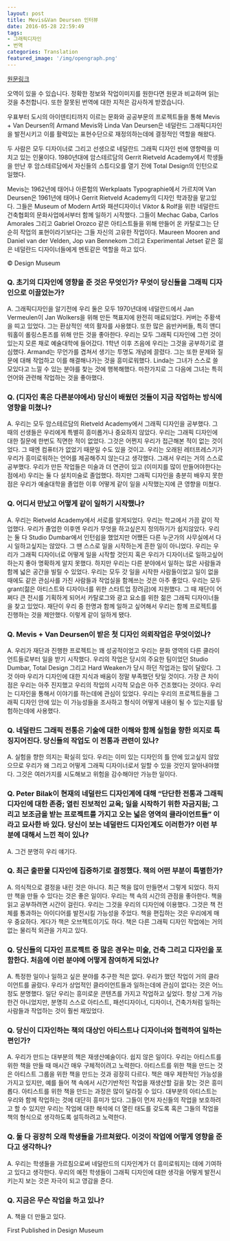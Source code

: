 ```yaml
---
layout: post
title: Mevis&Van Deursen 인터뷰
date: 2016-05-28 22:59:49
tags:
- 그래픽디자인
- 번역
categories: Translation
featured_image: '/img/opengraph.png'
---
```

[원문링크](http://design.designmuseum.org/design/mevis-en-van-deursen.html)

오역이 있을 수 있습니다. 정확한 정보와 작업이미지를 원한다면 원문과 비교하며 읽는 것을 추천합니다. 또한 잘못된 번역에 대한 지적은 감사하게 받겠습니다.

우표부터 도시의 아이덴티티까지 이르는 문화와 공공부문의 프로젝트들을 통해 Mevis + Van Deursen의 Armand Mevis와 Linda Van Deursen은 네덜란드 그래픽디자인을 발전시키고 이를 활력있는 표현수단으로 재정의하는데에 결정적인 역할을 해왔다.

두 사람은 모두 디자이너로 그리고 선생으로 네덜란드 그래픽 디자인 씬에 영향력을 미치고 있는 인물이다. 1980년대에 암스테르담의 Gerrit Rietveld Academy에서 학생들을 만난 후 암스테르담에서 자신들의 스튜디오를 열기 전에 Total Design의 인턴으로 일했다.

Mevis는 1962년에 태어나 아른험의 Werkplaats Typographie에서 가르치며 Van Deursen은 1961년에 태어나 Gerrit Rietveld Academy의 디자인 학과장을 맡고있다. 그들은 Museum of Modern Art와 패션디자이너 Viktor & Rolf을 위한 네덜란드 건축협회의 문화사업에서부터 함께 일하기 시작했다. 그들이 Mechac Gaba, Carlos Amorales 그리고 Gabriel Orozco 같은 아티스트들을 위해 만들어 온 카탈로그는 단순히 작업의 표현이라기보다는 그들 자신의 고유한 작업이다. Maureen Mooren and Daniel van der Velden, Jop van Bennekom 그리고 Experimental Jetset 같은 젊은 네덜란드 디자이너들에게 멘토같은 역할을 하고 있다.

© Design Museum

### Q. 초기의 디자인에 영향을 준 것은 무엇인가? 무엇이 당신들을 그래픽 디자인으로 이끌었는가?

A. 그래픽디자인을 알기전에 우리 둘은 모두 1970년대에 네덜란드에서 Jan Vermeulen이 Jan Wolkers을 위해 만든 책표지에 완전히 매료되었다. 커버는 주황색을 띠고 있었다. 그는 환상적인 색의 활자를 사용했다. 또한 많은 음반커버들, 특히 앤디워홀이 롤링스톤즈를 위해 만든 것을 좋아한다. 우리는 모두 그래픽 디자인에 그런 것이 있는지 모른 채로 예술대학에 들어갔다. 1학년 이후 즈음에 우리는 그것을 공부하기로 결심했다. Armand는 무언가를 겹쳐서 생기는 투명도 개념에 끌렸다. 그는 또한 문제와 질문에 대해 작업하고 이를 해결해나가는 것을 흥미로워했다. Linda는 그녀가 스스로 쓸모있다고 느낄 수 있는 분야를 찾는 것에 행복해했다. 마찬가지로 그 다음에 그녀는 특히 언어와 관련해 작업하는 것을 좋아했다.

### Q. (디자인 혹은 다른분야에서) 당신이 배웠던 것들이 지금 작업하는 방식에 영향을 미쳤나?

A. 우리는 모두 암스테르담의 Rietveld Academy에서 그래픽 디자인을 공부했다. 그 때의 선생들은 우리에게 특별히 흥미롭거나 중요하지 않았다. 우리는 그래픽 디자인에 대한 질문에 한번도 직면한 적이 없었다. 그것은 어쩐지 우리가 접근해본 적이 없는 것이었다. 그 때엔 컴퓨터가 없었기 때문일 수도 있을 것이고. 우리는 오래된 레터프레스기가 우리가 흥미로워하는 언어를 제공해주지 않는다고 생각했다. 그래서 우리는 거의 스스로 공부했다. 우리가 만든 작업들은 미술과 더 연관이 있고 (이미지를 많이 만들어야한다는 점에서) 우리는 둘 다 설치미술로 졸업했다. 하지만 그래픽 디자인을 충분히 배우지 못한 점은 우리가 예술대학을 졸업한 이후 어떻게 같이 일을 시작했는지에 큰 영향을 미쳤다.

### Q. 어디서 만났고 어떻게 같이 일하기 시작했나?

A. 우리는 Rietveld Academy에서 서로를 알게되었다. 우리는 학교에서 가끔 같이 작업했다. 우리가 졸업한 이후엔 우리가 무엇을 하고싶은지 정의하기가 쉽지않았다. 우리는 둘 다 Studio Dumbar에서 인턴쉽을 했었지만 어쨌든 다른 누군가의 사무실에서 다시 일하고싶지는 않았다. 그 땐 스스로 일을 시작하는게 흔한 일이 아니었다. 우리는 우리가 그래픽 디자이너로 어떻게 일을 시작할 것인지 혹은 우리가 디자이너로 일하고싶어하는지 좋아 명확하게 알지 못했다. 하지만 우리는 다른 분야에서 일하는 많은 사람들과 함께 넓은 공간을 빌릴 수 있었다. 우리는 모두 갓 일을 시작한 사람들이었고 일이 없을때에도 같은 관심사를 가진 사람들과 작업실을 함께쓰는 것은 아주 좋았다. 우리는 모두 grant(젊은 아티스트와 디자이너를 위한 스타트업 장려금)에 지원했다. 그 때 재단이 어쩌다 큰 전시를 기획하게 되어서 카탈로그와 광고 요소를 위한 젊은 그래픽 디자이너들을 찾고 있었다. 재단이 우리 중 한명과 함께 일하고 싶어해서 우리는 함께 프로젝트를 진행하는 것을 제안했다. 이렇게 같이 일하게 됐다.

### Q. Mevis + Van Deursen이 받은 첫 디자인 의뢰작업은 무엇이었나?

A. 우리가 재단과 진행한 프로젝트는 꽤 성공적이었고 우리는 문화 영역의 다른 클라이언트들로부터 일을 받기 시작했다. 우리의 작업은 당시의 주요한 팀이었던 Studio Dumbar, Total Design 그리고 Hard Weaken가 당시 하던 작업과는 많이 달랐다. 그것 아마 우리가 디자인에 대한 지식과 배움이 정말 부족했던 탓일 것이다. 가장 큰 차이점은 우리는 아주 진지했고 우리의 작업의 시각적 모습은 아주 건조했다는 것이다. 우리는 디자인을 통해서 이야기를 하는데에 관심이 있었다. 우리는 우리의 프로젝트들을 그래픽 디자인 안에 있는 이 가능성들을 조사하고 형식이 어떻게 내용이 될 수 있는지를 탐험하는데에 사용했다.

### Q. 네덜란드 그래픽 전통은 기술에 대한 이해와 함께 실험을 향한 의지로 특징지어진다. 당신들의 작업도 이 전통과 관련이 있나?

A. 실험을 향한 의지는 확실히 있다. 우리는 이미 있는 디자인의 틀 안에 있고싶지 않았으므로 우리가 왜 그리고 어떻게 그래픽 디자이너로서 일할 수 있을 것인지 알아내야했다. 그것은 여러가지를 시도해보고 위험을 감수해야만 가능한 일이다.

### Q. Peter Bilak이 현재의 네덜란드 디자인계에 대해 “단단한 전통과 그래픽디자인에 대한 존중; 열린 진보적인 교육; 일을 시작하기 위한 자금지원; 그리고 보조금을 받는 프로젝트를 가지고 오는 넓은 영역의 클라이언트들” 이라고 묘사한 바 있다. 당신이 보는 네덜란드 디자인계도 이러한가? 이런 부분에 대해서 느낀 적이 있나?

A. 그건 분명히 우리 얘기다.

### Q. 최근 출판물 디자인에 집중하기로 결정했다. 책의 어떤 부분이 특별한가?

A. 의식적으로 결정을 내린 것은 아니다. 최근 책을 많이 만들면서 그렇게 되었다. 하지만 책을 만들 수 있다는 것은 좋은 일이다. 우리는 책 속의 시간의 관점을 좋아한다. 책을 읽고 공부하려면 시간이 걸린다. 우리는 그것을 우리의 디자인에 이용했다. 그것은 책 전체를 통과하는 아이디어를 발전시킬 가능성을 주었다. 책을 편집하는 것은 우리에게 매우 중요하다. 게다가 책은 오브젝트이기도 하다. 책은 다른 그래픽 디자인 작업에는 거의 없는 물리적 외관을 가지고 있다.

### Q. 당신들의 디자인 프로젝트 중 많은 경우는 미술, 건축 그리고 디자인을 포함한다. 처음에 이런 분야에 어떻게 참여하게 되었나?

A. 특정한 일이나 일하고 싶은 분야를 추구한 적은 없다. 우리가 했던 작업이 거의 클라이언트를 골랐다. 우리가 상업적인 클라이언트들과 일하는데에 관심이 없다는 것은 어느정도 분명했다. 일단 우리는 흥미로운 콘텐츠를 가지고 작업하고 싶었다. 항상 그게 가능한건 아니었지만, 분명히 스스로 아티스트, 패션디자이너, 디자이너, 건축가처럼 일하는 사람들과 작업하는 것이 훨씬 재밌었다.

### Q. 당신이 디자인하는 책의 대상인 아티스트나 디자이너와 협력하여 일하는 편인가?

A. 우리가 만드는 대부분의 책은 재생산예술이다. 쉽지 않은 일이다. 우리는 아티스트를 위한 책을 만들 때 매시간 매우 구체적이려고 노력한다. 아티스트를 위한 책을 만드는 것은 아티스트 그룹을 위한 책을 만드는 것과 굉장히 다르다. 책은 매우 제한적인 가능성을 가지고 있지만, 예를 들어 책 속에서 시간기반적인 작업을 재생산할 길을 찾는 것은 흥미롭다. 아티스트를 위한 책을 만드는 과정은 많이 달라질 수 있다. 대부분의 아티스트는 우리와 함께 작업하는 것에 대단히 흥미가 있다. 그들이 먼저 자신들의 작업을 보호하려고 할 수 있지만 우리는 작업에 대한 해석에 더 열린 태도를 갖도록 혹은 그들의 작업을 책의 형식으로 생각하도록 설득하려고 노력한다.

### Q. 둘 다 굉장히 오래 학생들을 가르쳐왔다. 이것이 작업에 어떻게 영향을 준다고 생각하나?

A. 우리는 학생들을 가르침으로써 네덜란드의 디자인계가 더 흥미로워지는 데에 기여하고 있다고 생각한다. 우리의 예전 학생들이 그래픽 디자인에 대한 생각을 어떻게 발전시키는지 보는 것은 자극이 되고 영감을 준다.

### Q. 지금은 무슨 작업을 하고 있나?

A. 책을 더 만들고 있다.

First Published in Design Museum